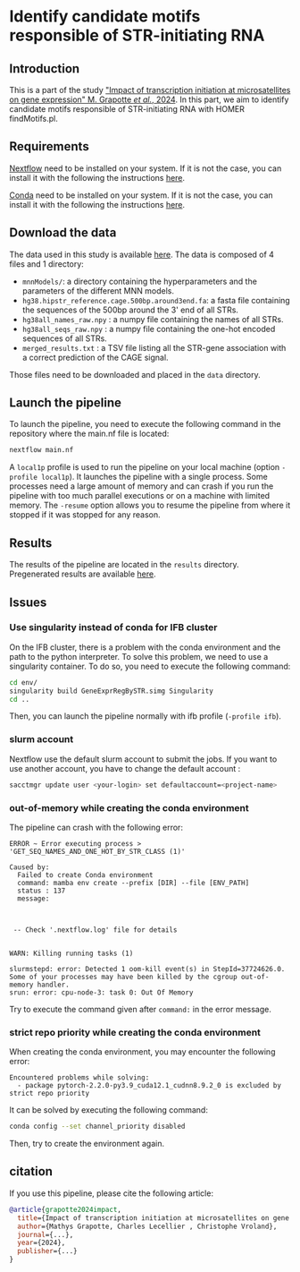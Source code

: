 # Identify candidate motifs responsible of STR-initiating RNA

## Introduction

This is a part of the study ["Impact of transcription initiation at microsatellites on gene expression" M. Grapotte *et al.*, 2024](linkToTheArticle). In this part, we aim to identify candidate motifs responsible of STR-initiating RNA with HOMER findMotifs.pl.

## Requirements

[Nextflow](https://www.nextflow.io/) need to be installed on your system. If it is not the case,  you can install it with the following the instructions [here](https://www.nextflow.io/docs/latest/getstarted.html#installation).

[Conda](https://docs.conda.io/en/latest/) need to be installed on your system. If it is not the case, you can install it with the following the instructions [here](https://docs.conda.io/projects/conda/en/latest/user-guide/install/index.html).

## Download the data

The data used in this study is available [here](liketotheData). The data is composed of 4 files and 1 directory:

- `mnnModels/`: a directory containing the hyperparameters and the parameters of the different MNN models.
- `hg38.hipstr_reference.cage.500bp.around3end.fa`: a fasta file containing the sequences of the 500bp around the 3' end of all STRs.
- `hg38all_names_raw.npy` : a numpy file containing the names of all STRs.
- `hg38all_seqs_raw.npy` : a numpy file containing the one-hot encoded sequences of all STRs.
- `merged_results.txt` : a TSV file listing all the STR-gene association with a correct prediction of the CAGE signal.

Those files need to be downloaded and placed in the `data` directory.

## Launch the pipeline

To launch the pipeline, you need to execute the following command in the repository where the main.nf file is located:

```bash
nextflow main.nf
```

A `local1p` profile is used to run the pipeline on your local machine (option `-profile local1p`). It launches the pipeline with a single process. Some processes need a large amount of memory and can crash if you run the pipeline with too much parallel executions or on a machine with limited memory. The `-resume` option allows you to resume the pipeline from where it stopped if it was stopped for any reason.

## Results

The results of the pipeline are located in the `results` directory. Pregenerated results are available [here](linktotheResults).

## Issues

### Use singularity instead of conda for IFB cluster

On the IFB cluster, there is a problem with the conda environment and the path to the python interpreter. To solve this problem, we need to use a singularity container. To do so, you need to execute the following command:

```bash
cd env/
singularity build GeneExprRegBySTR.simg Singularity
cd ..
```

Then, you can launch the pipeline normally with ifb profile (`-profile ifb`).

### slurm account

Nextflow use the default slurm account to submit the jobs. If you want to use another account, you have to change the default account :

```bash
sacctmgr update user <your-login> set defaultaccount=<project-name>
```

### out-of-memory while creating the conda environment

The pipeline can crash with the following error:

```text
ERROR ~ Error executing process > 'GET_SEQ_NAMES_AND_ONE_HOT_BY_STR_CLASS (1)'

Caused by:
  Failed to create Conda environment
  command: mamba env create --prefix [DIR] --file [ENV_PATH]
  status : 137
  message:



 -- Check '.nextflow.log' file for details


WARN: Killing running tasks (1)

slurmstepd: error: Detected 1 oom-kill event(s) in StepId=37724626.0. Some of your processes may have been killed by the cgroup out-of-memory handler.
srun: error: cpu-node-3: task 0: Out Of Memory
```

Try to execute the command given after `command:` in the error message.

### strict repo priority while creating the conda environment

When creating the conda environment, you may encounter the following error:

```text
Encountered problems while solving:
  - package pytorch-2.2.0-py3.9_cuda12.1_cudnn8.9.2_0 is excluded by strict repo priority
```

It can be solved by executing the following command:

```bash
conda config --set channel_priority disabled
```

Then, try to create the environment again.

## citation

If you use this pipeline, please cite the following article:

```bibtex
@article{grapotte2024impact,
  title={Impact of transcription initiation at microsatellites on gene expression},
  author={Mathys Grapotte, Charles Lecellier , Christophe Vroland},
  journal={...},
  year={2024},
  publisher={...}
}
```
